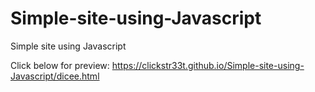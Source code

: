 # Simple-site-using-Javascript
Simple site using Javascript

Click below for preview:
https://clickstr33t.github.io/Simple-site-using-Javascript/dicee.html
